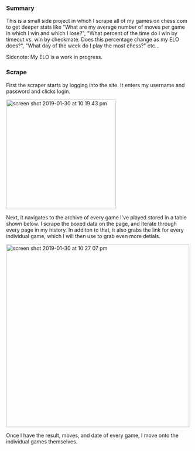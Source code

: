 ### Summary 
This is a small side project in which I scrape all of my games on chess.com to get deeper stats like "What are my average number of moves per game in which I win and which I lose?", "What percent of the time do I win by timeout vs. win by checkmate. Does this percentage change as my ELO does?", "What day of the week do I play the most chess?" etc...

Sidenote: My ELO is a work in progress. 

### Scrape 

First the scraper starts by logging into the site. It enters my username and password and clicks login. 

<img width="300" alt="screen shot 2019-01-30 at 10 19 43 pm" src="https://user-images.githubusercontent.com/38504767/52028507-47a6d900-24dd-11e9-9b6a-f6b6c61b53cd.png">


Next, it navigates to the archive of every game I've played stored in a table shown below. I scrape the boxed data on the page, and iterate through every page in my history. In additon to that, it also grabs the link for every individual game, which I will then use to grab even more detials. 

<img width="500" alt="screen shot 2019-01-30 at 10 27 07 pm" src="https://user-images.githubusercontent.com/38504767/52028768-4629e080-24de-11e9-98de-bf567280cae8.png">


Once I have the result, moves, and date of every game, I move onto the individual games themselves. 

